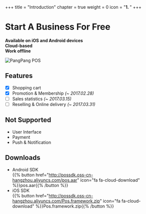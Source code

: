+++
title = "Introduction"
chapter = true
weight = 0
icon = "<b>1. </b>"
+++

# Start A Business For Free

**Available on iOS and Android devices**  
**Cloud-based**  
**Work offline**

![PangPang POS](/images/pos.png)

## Features

- [x] Shopping cart
- [x] Promotion & Membership *(~ 2017.02.28)*
- [ ] Sales statistics *(~ 2017.03.15)*
- [ ] Reselling & Online delivery *(~ 2017.03.31)*
<!--- [ ] Legacy Interface *(~ 2017.01.15)*-->

## Not Supported

- User Interface
- Payment
- Push & Notification

## Downloads

- Android SDK  
  {{% button href="http://possdk.oss-cn-hangzhou.aliyuncs.com/pos.aar" icon="fa fa-cloud-download" %}}pos.aar{{% /button %}}
- iOS SDK  
  {{% button href="http://possdk.oss-cn-hangzhou.aliyuncs.com/Pos.framework.zip" icon="fa fa-cloud-download" %}}Pos.framework.zip{{% /button %}}



<!--### Inventory management

- **Items import**  
  Quickly add thousands of items using the CSV-spreadsheets.  
  Or use your own ETL tool.
- **Track Inventory**  
  Track the stock of products and their components.
- **Low stock notifications**  
  Receive daily notifications about low stock to make the necessary item orders in time.

### Employee management

- **Sales by employees**  
  Track each employee performance and take informed business decisions.
- **Smart management**  
  Information on the workload per hour allows for efficient managament of your staff.
- **Access rights**  
  Manage access to sensitive information and functions.

### Sales analytics

- **Sales trend**  
  Track the sales growth or decline compared with the previous day, week, month and promptly react to changes.
- **Popular items**  
  Sales by item analytics allows the best-selling items to be determined and therefore the right purchasing decisions can be made.
- **Shifts**  
  Identify the cash lack at the end of the shift and track employees inaccuracy or manipulations.
- **Receipts history**  
  Receipts history review allows you to monitor each transaction: sales, refunds, discounts.
- **Reports export**  
  Export sales data to the spreadsheets for detailed analysis.

---

- Discounts  
  Apply discounts to the receipt or specific items.
- Refunds  
  Refund the selected item or all items on the receipt.
- Multi Store
- Products management
  - 
- Customer management
- Inventory management
- Employee management
- Sales analytics
- Loyalty program
- Customer communication-->
